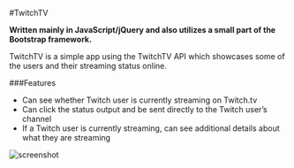 #TwitchTV

**Written mainly in JavaScript/jQuery and also utilizes a small part of the Bootstrap framework.**

TwitchTV is a simple app using the TwitchTV API which showcases some of the users and their streaming status online.

###Features

+ Can see whether Twitch user is currently streaming on Twitch.tv
+ Can click the status output and be sent directly to the Twitch user’s channel
+ If a Twitch user is currently streaming, can see additional details about what they are streaming

![screenshot](http://twitch.michellejanosi.com/img/twitchtv.png)